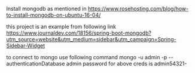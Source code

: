 Install mongodb as mentioned in
https://www.rosehosting.com/blog/how-to-install-mongodb-on-ubuntu-16-04/

this project is an example from following link
https://www.journaldev.com/18156/spring-boot-mongodb?utm_source=website&utm_medium=sidebar&utm_campaign=Spring-Sidebar-Widget

to connect to mongo use following command
mongo -u admin -p --authenticationDatabase admin
password for above creds is admin54321-



